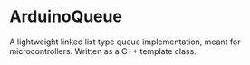 # ArduinoQueue
A lightweight linked list type queue implementation, meant for microcontrollers.
Written as a C++ template class.
